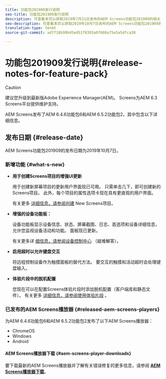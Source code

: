 ```yaml
---
title: 功能包201909发行说明
seo-title: 功能包201909发行说明
description: 可查看本页以获取2019年7月31日发布的AEM Screens功能包201909的相关信息。
seo-description: 可查看本页以获取2019年10月7日发布的AEM Screens功能包201909的相关信息。
translation-type: tm+mt
source-git-commit: ad7f18b99b45ed51f0393a0f608a75e5a5dfca30

---
```



# 功能包201909发行说明{#release-notes-for-feature-pack}

>[!CAUTION]
>
>建议您升级到最新版Adobe Experience Manager(AEM)。 Screens为AEM 6.3 Screens平台提供维护支持。

AEM Screens发布了AEM 6.4.6功能包6和AEM 6.5.2功能包2，其中包含以下详细信息。

## 发布日期 {#release-date}

AEM Screens功能包201909的发布日期为2019年10月7日。

### 新增功能 {#what-s-new}

* **用于创建Screens项目的增强UI更新**

   用于创建新屏幕项目的更新用户界面现已可用。 只需单击几下，即可创建新的Screens项目。 此外，每个项目的属性选项卡现在具有更直观的用户界面。

   有关更多 [详细信息，请参阅创建](creating-a-screens-project.md) New Screens项目。

* **增强的设备功能板：**

   设备功能板显示设备信息、状态、屏幕截图、日志、首选项和设备详细信息，允许您监视设备活动和功能。 面板现已更新。

   有关更多详 [细信息，请参阅设备控制中心](monitoring-screens.md) （疑难解答）。

* **启用超时以允许键盘交互**

   将远程控制设备作为触摸面板的替代方法。 要交互的触摸和活动超时会处理键盘输入。

* **体验片段中的脱机配置**

   您现在可以在配置Screens体验片段时添加脱机配置（客户端库和静态文件）。
有关更多 [详细信息，请参阅使用体验片段](experience-fragments-in-screens.md) 。

### 已发布的AEM Screens播放器 {#released-aem-screens-players}

为AEM 6.4.6功能包6和AEM 6.5.2功能包2发布了以下AEM Screens播放器：

* ChromeOS
* Windows
* Android

#### AEM Screens播放器下载 {#aem-screens-player-downloads}

要下载最新的AEM Screens播放器并了解有关错误修复的更多信息，请参阅 [**AEM Screens播放器下载**](https://download.macromedia.com/screens/)。
